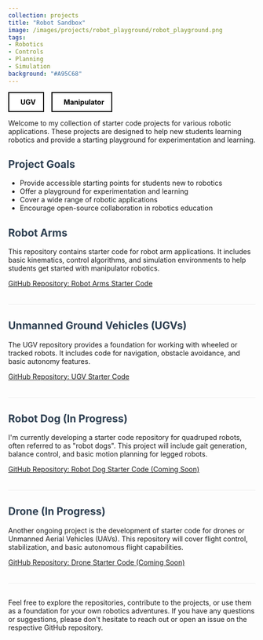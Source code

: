 ```yaml
---
collection: projects
title: "Robot Sandbox"
image: /images/projects/robot_playground/robot_playground.png
tags: 
- Robotics
- Controls 
- Planning
- Simulation
background: "#A95C68" 
---
```

<style>
    h1, h2 {
        color: #2c3e50;
    }
    .project {
        margin-bottom: 30px;
        border-bottom: 1px solid #eee;
        padding-bottom: 20px;
    }
    .project:last-child {
        border-bottom: none;
    }
    .image-container {
        text-align: center;
        margin: 20px;
    }
    .image-container img {
        max-width: 100%;
        height: auto;
    }
    .image-caption {
        margin-top: 8px;
        font-size: 16px;
        color: #555;
    }
    .video-container {
        text-align: center;
        margin: 20px;
    }
    .video-container video {
        max-width: 100%;
        height: auto;
    }
    .video-caption {
        margin-top: 8px;
        font-size: 16px;
        color: #555;
    }
    .button-container {
    width: 100%;
    display: flex;
    justify-content: left;
    }

    .button-group {
        display: flex;
        gap: 15px; /* Space between buttons */
        align-items: center;
    }

    .icon-button {
        display: flex;
        align-items: center;
        justify-content: center;
        padding: 10px 15px;
        border: 2px solid black;
        background-color: white;
        color: black;
        font-weight: bold;
        cursor: pointer;
        transition: all 0.3s ease;
        text-decoration: none !important;
    }

    .icon-button i {
        margin-right: 8px;
        font-size: 20px;
    }

    .icon-button:hover {
        background-color: black;
        color: white;
    }
</style>
 
 <div class="button-container">
    <div class="button-group">
        <a href="https://github.com/FarStryke21/MobileRobot_Sandbox"
         class="icon-button github-button">
            <i class="fab fa-github"></i>
            <span>UGV</span>
        </a>
        <a href="https://github.com/FarStryke21/arm_ws"
         class="icon-button github-button">
            <i class="fab fa-github"></i>
            <span>Manipulator</span>
        </a>
    </div>
</div>

<p>Welcome to my collection of starter code projects for various robotic applications. These projects are designed to help new students learning robotics and provide a starting playground for experimentation and learning.</p>

<h2>Project Goals</h2>
<ul>
    <li>Provide accessible starting points for students new to robotics</li>
    <li>Offer a playground for experimentation and learning</li>
    <li>Cover a wide range of robotic applications</li>
    <li>Encourage open-source collaboration in robotics education</li>
</ul>


<div class="project">
    <h2>Robot Arms</h2>
    <p>This repository contains starter code for robot arm applications. It includes basic kinematics, control algorithms, and simulation environments to help students get started with manipulator robotics.</p>
    <p><a href="https://github.com/FarStryke21/arm_ws">GitHub Repository: Robot Arms Starter Code</a></p>
</div>

<div class="project">
    <h2>Unmanned Ground Vehicles (UGVs)</h2>
    <p>The UGV repository provides a foundation for working with wheeled or tracked robots. It includes code for navigation, obstacle avoidance, and basic autonomy features.</p>
    <p><a href="https://github.com/FarStryke21/MobileRobot_Sandbox">GitHub Repository: UGV Starter Code</a></p>
</div>

<div class="project">
    <h2>Robot Dog (In Progress)</h2>
    <p>I'm currently developing a starter code repository for quadruped robots, often referred to as "robot dogs". This project will include gait generation, balance control, and basic motion planning for legged robots.</p>
    <p><a href="https://github.com/FarStryke21">GitHub Repository: Robot Dog Starter Code (Coming Soon)</a></p>
</div>

<div class="project">
    <h2>Drone (In Progress)</h2>
    <p>Another ongoing project is the development of starter code for drones or Unmanned Aerial Vehicles (UAVs). This repository will cover flight control, stabilization, and basic autonomous flight capabilities.</p>
    <p><a href="https://github.com/FarStryke21">GitHub Repository: Drone Starter Code (Coming Soon)</a></p>
</div>


<p>Feel free to explore the repositories, contribute to the projects, or use them as a foundation for your own robotics adventures. If you have any questions or suggestions, please don't hesitate to reach out or open an issue on the respective GitHub repository.</p>
